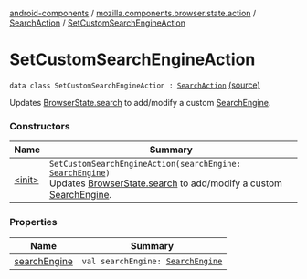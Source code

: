 [android-components](../../../index.md) / [mozilla.components.browser.state.action](../../index.md) / [SearchAction](../index.md) / [SetCustomSearchEngineAction](./index.md)

# SetCustomSearchEngineAction

`data class SetCustomSearchEngineAction : `[`SearchAction`](../index.md) [(source)](https://github.com/mozilla-mobile/android-components/blob/master/components/browser/state/src/main/java/mozilla/components/browser/state/action/BrowserAction.kt#L632)

Updates [BrowserState.search](../../../mozilla.components.browser.state.state/-browser-state/search.md) to add/modify a custom [SearchEngine](../../../mozilla.components.browser.state.search/-search-engine/index.md).

### Constructors

| Name | Summary |
|---|---|
| [&lt;init&gt;](-init-.md) | `SetCustomSearchEngineAction(searchEngine: `[`SearchEngine`](../../../mozilla.components.browser.state.search/-search-engine/index.md)`)`<br>Updates [BrowserState.search](../../../mozilla.components.browser.state.state/-browser-state/search.md) to add/modify a custom [SearchEngine](../../../mozilla.components.browser.state.search/-search-engine/index.md). |

### Properties

| Name | Summary |
|---|---|
| [searchEngine](search-engine.md) | `val searchEngine: `[`SearchEngine`](../../../mozilla.components.browser.state.search/-search-engine/index.md) |
